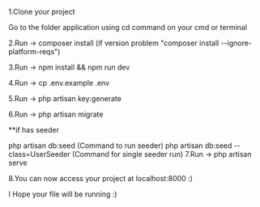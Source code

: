 1.Clone your project

Go to the folder application using cd command on your cmd or terminal

2.Run -> composer install (if version problem "composer install --ignore-platform-reqs")

3.Run -> npm install && npm run dev

4.Run -> cp .env.example .env

5.Run -> php artisan key:generate

6.Run -> php artisan migrate

**if has seeder

php artisan db:seed (Command to run seeder)
php artisan db:seed --class=UserSeeder (Command for single seeder run)
7.Run -> php artisan serve

8.You can now access your project at localhost:8000 :)

I Hope your file will be running :)
